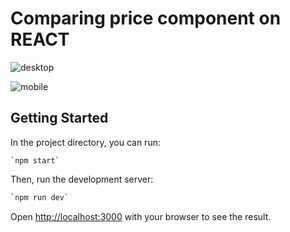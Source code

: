 # Comparing price component on REACT

![desktop](https://user-images.githubusercontent.com/84836971/223720270-f0f24b82-0b8b-422d-8d34-01a3536b5995.png)

![mobile](https://user-images.githubusercontent.com/84836971/223720297-3d769243-569f-418a-8a69-862ffcbc09ad.png)


## Getting Started

In the project directory, you can run:

```
`npm start`
```

Then, run the development server:

```bash
`npm run dev`
```

Open [http://localhost:3000](http://localhost:3000) with your browser to see the result.

